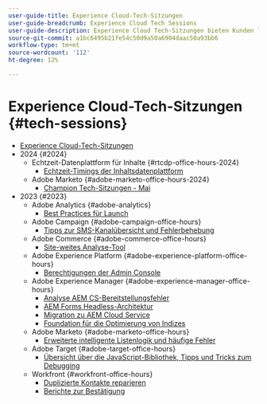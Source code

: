 ```yaml
---
user-guide-title: Experience Cloud-Tech-Sitzungen
user-guide-breadcrumb: Experience Cloud Tech Sessions
user-guide-description: Experience Cloud Tech-Sitzungen bieten Kunden lösungsspezifische Webinare an, um die Fallumlenkung proaktiv zu gestalten.
source-git-commit: a1bc6495b21fe54c50d9a50a6904daac50a93bb6
workflow-type: tm+mt
source-wordcount: '112'
ht-degree: 12%

---
```



# Experience Cloud-Tech-Sitzungen {#tech-sessions}

+ [Experience Cloud-Tech-Sitzungen](overview.md)
+ 2024 {#2024}
   + Echtzeit-Datenplattform für Inhalte {#rtcdp-office-hours-2024}
      + [Echtzeit-Timings der Inhaltsdatenplattform](2024/rtcdp-timings.md)
   + Adobe Marketo {#adobe-marketo-office-hours-2024}
      + [Champion Tech-Sitzungen - Mai](2024/champion-office-hours.md)
+ 2023 {#2023}
   + Adobe Analytics {#adobe-analytics}
      + [Best Practices für Launch](2023/launch-best-practices.md)
   + Adobe Campaign {#adobe-campaign-office-hours}
      + [Tipps zur SMS-Kanalübersicht und Fehlerbehebung](2023/ac-sms-channel-overview.md)
   + Adobe Commerce {#adobe-commerce-office-hours}
      + [ Site-weites Analyse-Tool](2023/site-wide-analysis-tool.md)
   + Adobe Experience Platform {#adobe-experience-platform-office-hours}
      + [Berechtigungen der Admin Console](2023/aep-admin-console-permissions.md)
   + Adobe Experience Manager {#adobe-experience-manager-office-hours}
      + [Analyse AEM CS-Bereitstellungsfehler](2023/aem-deployment-failures-analysis.md)
      + [AEM Forms Headless-Architektur](2023/aem-forms-headless-architecture.md)
      + [Migration zu AEM Cloud Service](2023/migration-aemcs.md)
      + [Foundation für die Optimierung von Indizes](2023/optimize-indexes-aemcs.md)
   + Adobe Marketo {#adobe-marketo-office-hours}
      + [Erweiterte intelligente Listenlogik und häufige Fehler](2023/marketo-common-pitfalls.md)
   + Adobe Target {#adobe-target-office-hours}
      + [Übersicht über die JavaScript-Bibliothek, Tipps und Tricks zum Debugging](2023/target-debugging-tips-and-tricks.md)
   + Workfront {#workfront-office-hours}
      + [Duplizierte Kontakte reparieren](2023/workfront-fix-duplicate-contacts.md)
      + [Berichte zur Bestätigung](2023/workfront-proof-approval-reports.md)


